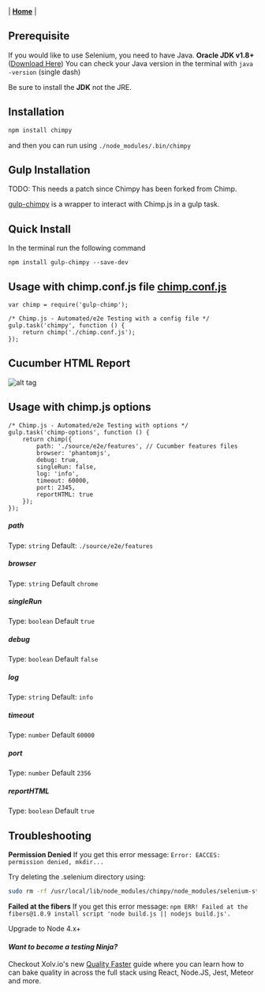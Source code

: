 | **[Home](/chimpy/README)** |

## Prerequisite

If you would like to use Selenium, you need to have Java.
**Oracle JDK v1.8+** ([Download Here](http://www.oracle.com/technetwork/java/javase/downloads/jdk8-downloads-2133151.html))
You can check your Java version in the terminal with `java -version` (single dash) 

Be sure to install the **JDK** not the JRE.

## Installation

```bash
npm install chimpy
```

and then you can run using `./node_modules/.bin/chimpy`

## Gulp Installation

TODO: This needs a patch since Chimpy has been forked from Chimp.

[gulp-chimpy](https://www.npmjs.com/package/gulp-chimpy) is a wrapper to interact with Chimp.js in a gulp task.

## Quick Install

In the terminal run the following command
```
npm install gulp-chimpy --save-dev
```

## Usage with chimp.conf.js file  [chimp.conf.js](https://github.com/eduardogch/gulp-chimp/blob/master/chimp.conf.js)

```
var chimp = require('gulp-chimp');

/* Chimp.js - Automated/e2e Testing with a config file */
gulp.task('chimpy', function () {
    return chimp('./chimp.conf.js');
});
```

## Cucumber HTML Report

![alt tag](https://github.com/eduardogch/gulp-chimp/raw/master/cucumber-html-report.png)

## Usage with chimp.js options

```
/* Chimp.js - Automated/e2e Testing with options */
gulp.task('chimp-options', function () {
    return chimp({
        path: './source/e2e/features', // Cucumber features files
        browser: 'phantomjs',
        debug: true,
        singleRun: false,
        log: 'info',
        timeout: 60000,
        port: 2345,
        reportHTML: true
    });
});
```

##### path

Type: `string`
Default: `./source/e2e/features`

##### browser

Type: `string`
Default `chrome`

##### singleRun

Type: `boolean`
Default `true`

##### debug

Type: `boolean`
Default `false`

##### log

Type: `string`
Default: `info`

##### timeout

Type: `number`
Default `60000`

##### port

Type: `number`
Default `2356`

##### reportHTML

Type: `boolean`
Default `true`


## Troubleshooting
**Permission Denied**
If you get this error message:
`Error: EACCES: permission denied, mkdir...`

Try deleting the .selenium directory using:
```bash
sudo rm -rf /usr/local/lib/node_modules/chimpy/node_modules/selenium-standalone/.selenium
```

**Failed at the fibers**
If you get this error message:
`npm ERR! Failed at the fibers@1.0.9 install script 'node build.js || nodejs build.js'.`

Upgrade to Node 4.x+


#### *Want to become a testing Ninja?*

Checkout Xolv.io's new [Quality Faster](https://www.qualityfaster.com/?utm_source=XolvOSS&utm_medium=OSSDocs&utm_content=ChimpRM-Home&utm_campaign=QFLaunch) guide where you can learn how to can bake quality in across the full stack using React, Node.JS, Jest, Meteor and more.